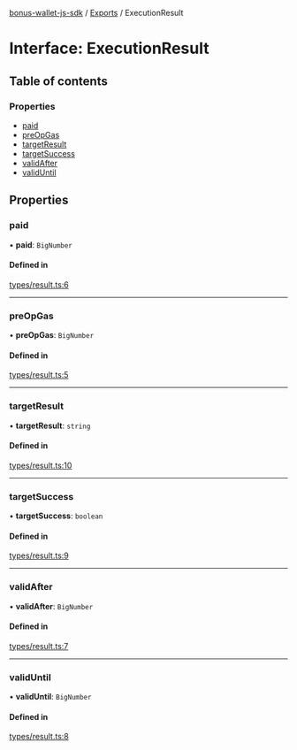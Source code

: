 [bonus-wallet-js-sdk](../README.md) / [Exports](../modules.md) / ExecutionResult

# Interface: ExecutionResult

## Table of contents

### Properties

- [paid](ExecutionResult.md#paid)
- [preOpGas](ExecutionResult.md#preopgas)
- [targetResult](ExecutionResult.md#targetresult)
- [targetSuccess](ExecutionResult.md#targetsuccess)
- [validAfter](ExecutionResult.md#validafter)
- [validUntil](ExecutionResult.md#validuntil)

## Properties

### paid

• **paid**: `BigNumber`

#### Defined in

[types/result.ts:6](https://github.com/study-core/bonus-wallet-js-sdk/blob/030b2aa/src/types/result.ts#L6)

___

### preOpGas

• **preOpGas**: `BigNumber`

#### Defined in

[types/result.ts:5](https://github.com/study-core/bonus-wallet-js-sdk/blob/030b2aa/src/types/result.ts#L5)

___

### targetResult

• **targetResult**: `string`

#### Defined in

[types/result.ts:10](https://github.com/study-core/bonus-wallet-js-sdk/blob/030b2aa/src/types/result.ts#L10)

___

### targetSuccess

• **targetSuccess**: `boolean`

#### Defined in

[types/result.ts:9](https://github.com/study-core/bonus-wallet-js-sdk/blob/030b2aa/src/types/result.ts#L9)

___

### validAfter

• **validAfter**: `BigNumber`

#### Defined in

[types/result.ts:7](https://github.com/study-core/bonus-wallet-js-sdk/blob/030b2aa/src/types/result.ts#L7)

___

### validUntil

• **validUntil**: `BigNumber`

#### Defined in

[types/result.ts:8](https://github.com/study-core/bonus-wallet-js-sdk/blob/030b2aa/src/types/result.ts#L8)
